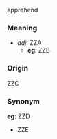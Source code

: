 apprehend
### Meaning
+ _adj_: ZZA
    + __eg__: ZZB

### Origin

ZZC

### Synonym

__eg__: ZZD

+ ZZE


